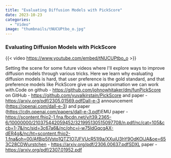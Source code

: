 ```yaml
---
title: "Evaluating Diffusion Models with PickScore"
date: 2023-10-23
categories: 
  - "Video"
image: "thumbnails/tNUCUPtbo_o.jpg"
---
```


### Evaluating Diffusion Models with PickScore

{{< video https://www.youtube.com/embed/tNUCUPtbo_o >}}

Setting the scene for some future videos where I'll explore ways to improve diffusion models through various tricks. Here we learn why evaluating diffusion models is hard, that user preference is the gold standard, and that preference models like PickScore give us an approximation we can work with.Code on github - https://github.com/johnowhitaker/dm/funPickScore on GitHub - https://github.com/yuvalkirstain/PickScore and paper - https://arxiv.org/pdf/2305.01569.pdfDall-e-3 announcement (https://openai.com/dall-e-3) and paper (https://cdn.openai.com/papers/dall-e-3.pdf)EMU paper - https://scontent.fhio2-1.fna.fbcdn.net/v/t39.2365-6/10000000/210375442059452/321995130515097708/n.pdf/nc/cat=105&ccb=1-7&/nc/sid=3c67a6&/nc/ohc=i-w75ldGqcgAX-dER4g&/nc/ht=scontent.fhio2-1.fna&oh=00/AfBip5IVsto1QTZ1O7JFVUcR51I9a/XXuiU3hY9OdKOlJA&oe=653C28CDWurstchen - https://arxiv.org/pdf/2306.00637.pdfSDXL paper - https://arxiv.org/pdf/2307.01952.pdf
